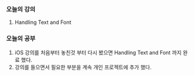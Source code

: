 ### 오늘의 강의
1. Handling Text and Font

### 오늘의 공부
1. iOS 강의를 처음부터 놓친것 부터 다시 봤으면 Handling Text and Font 까지 완료 했다.
2. 강의를 들으면서 필요한 부분을 계속 개인 프로젝트에 추가 했다.<br>








